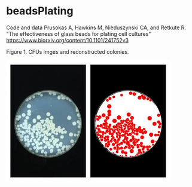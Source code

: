 # beadsPlating
Code and data Prusokas A, Hawkins M, Nieduszynski CA,  and Retkute R. "The effectiveness of glass beads for plating cell cultures" 
https://www.biorxiv.org/content/10.1101/241752v3


Figure 1. CFUs imges and reconstructed colonies.

![](colonies.jpg)
